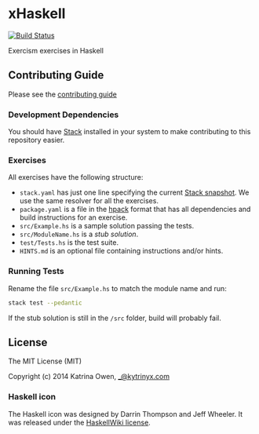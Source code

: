# xHaskell

[![Build Status](https://travis-ci.org/exercism/xhaskell.png?branch=master)](https://travis-ci.org/exercism/xhaskell)

Exercism exercises in Haskell

## Contributing Guide

Please see the [contributing guide](https://github.com/exercism/x-api/blob/master/CONTRIBUTING.md)

### Development Dependencies

You should have [Stack](http://docs.haskellstack.org/) installed in your
system to make contributing to this repository easier.

### Exercises

All exercises have the following structure:

- `stack.yaml` has just one line specifying the current
[Stack snapshot](https://www.stackage.org/snapshots). We use the same
resolver for all the exercises.
- `package.yaml` is a file in the [hpack](https://github.com/sol/hpack#readme)
format that has all dependencies and build instructions for an exercise.
- `src/Example.hs` is a sample solution passing the tests.
- `src/ModuleName.hs` is a *stub solution*.
- `test/Tests.hs` is the test suite.
- `HINTS.md` is an optional file containing instructions and/or hints.

### Running Tests

Rename the file `src/Example.hs` to match the module name and run:

```bash
stack test --pedantic
```

If the stub solution is still in the `/src` folder, build will probably fail.

## License

The MIT License (MIT)

Copyright (c) 2014 Katrina Owen, _@kytrinyx.com

### Haskell icon
The Haskell icon was designed by Darrin Thompson and Jeff Wheeler. It was released under the [HaskellWiki license](https://wiki.haskell.org/HaskellWiki:Copyrights).
